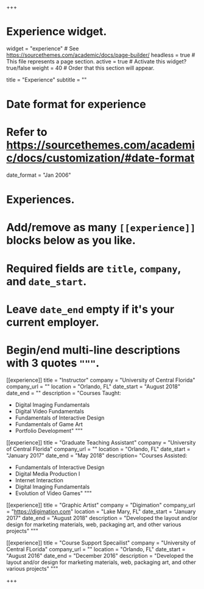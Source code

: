 +++
# Experience widget.
widget = "experience"  # See https://sourcethemes.com/academic/docs/page-builder/
headless = true  # This file represents a page section.
active = true  # Activate this widget? true/false
weight = 40  # Order that this section will appear.

title = "Experience"
subtitle = ""

# Date format for experience
#   Refer to https://sourcethemes.com/academic/docs/customization/#date-format
date_format = "Jan 2006"

# Experiences.
#   Add/remove as many `[[experience]]` blocks below as you like.
#   Required fields are `title`, `company`, and `date_start`.
#   Leave `date_end` empty if it's your current employer.
#   Begin/end multi-line descriptions with 3 quotes `"""`.
[[experience]]
  title = "Instructor"
  company = "University of Central Florida"
  company_url = ""
  location = "Orlando, FL"
  date_start = "August 2018"
  date_end = ""
  description = "Courses Taught:

  * Digital Imaging Fundamentals
  * Digital Video Fundamentals
  * Fundamentals of Interactive Design
  * Fundamentals of Game Art
  * Portfolio Development"
  """

[[experience]]
  title = "Graduate Teaching Assistant"
  company = "University of Central Florida"
  company_url = ""
  location = "Orlando, FL"
  date_start = "January 2017"
  date_end = "May 2018"
  description= "Courses Assisted:

  * Fundamentals of Interactive Design
  * Digital Media Production I
  * Internet Interaction
  * Digital Imaging Fundamentals
  * Evolution of Video Games"
  """

  [[experience]]
  title = "Graphic Artist"
  company = "Digimation"
  company_url = "https://digimation.com"
  location = "Lake Mary, FL"
  date_start = "January 2017"
  date_end = "August 2018"
  description = "Developed the layout and/or design for marketing materials, web, packaging art, and other various projects"
  """

  [[experience]]
  title = "Course Support Specailist"
  company = "University of Central FLorida"
  company_url = ""
  location = "Orlando, FL"
  date_start = "August 2016"
  date_end = "December 2016"
  description = "Developed the layout and/or design for marketing materials, web, packaging art, and other various projects"
  """

+++
